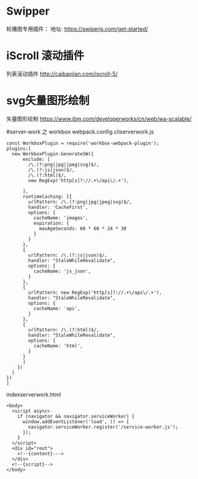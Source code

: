 # Swipper 
轮播图专用插件：
地址: https://swiperjs.com/get-started/

# iScroll 滚动插件
列表滚动插件
http://caibaojian.com/iscroll-5/

# svg矢量图形绘制
矢量图形绘制
https://www.ibm.com/developerworks/cn/web/wa-scalable/


#server-work 之 workbox
webpack.config.cliserverwork.js
```
const WorkboxPlugin = require('workbox-webpack-plugin');
plugins:[
  new WorkboxPlugin.GenerateSW({
      exclude: [
        /\.(?:png|jpg|jpeg|svg)$/,
        /\.(?:js|json)$/,
        /\.(?:html)$/,
        new RegExp('http[s]?://.+\/api\/.+'),

      ],
      runtimeCaching: [{
        urlPattern: /\.(?:png|jpg|jpeg|svg)$/,
        handler: 'CacheFirst',
        options: {
          cacheName: 'images',
          expiration: {
            maxAgeSeconds: 60 * 60 * 24 * 30
          }
        }
      },
      {
        urlPattern: /\.(?:js|json)$/,
        handler: "StaleWhileRevalidate",
        options: {
          cacheName: 'js_json',
        }
      },
      {
        urlPattern: new RegExp('http[s]?://.+\/api\/.+'),
        handler: "StaleWhileRevalidate",
        options: {
          cacheName: 'api',
        }
      },
      {
        urlPattern: /\.(?:html)$/,
        handler: "StaleWhileRevalidate",
        options: {
          cacheName: 'html',
        }
      }
      ]
    })
  ]
})
]
```

indexserverwork.html
```
<body>
  <script async>
    if (navigator && navigator.serviceWorker) {
      window.addEventListener('load', () => {
        navigator.serviceWorker.register('/service-worker.js');
      });
    }
  </script>
  <div id="root">
    <!--{content}--->
  </div>
  <!--{script}-->
</body>
```